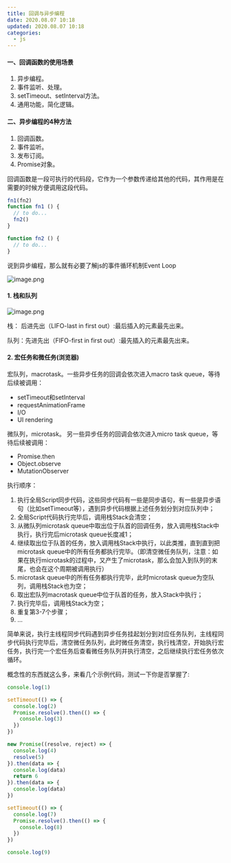 ```yaml
---
title: 回调与异步编程
date: 2020.08.07 10:18
updated: 2020.08.07 10:18
categories: 
  - js
---
```


#### 一、回调函数的使用场景

1. 异步编程。
2. 事件监听、处理。
3. setTimeout、setInterval方法。
4. 通用功能，简化逻辑。
<!-- more -->
#### 二、异步编程的4种方法

1. 回调函数。
2. 事件监听。
3. 发布订阅。
4. Promise对象。



回调函数是一段可执行的代码段，它作为一个参数传递给其他的代码，其作用是在需要的时候方便调用这段代码。

```javascript
fn1(fn2)
function fn1 () {
  // to do...
  fn2()
}

function fn2 () {
  // to do...
}
```



说到异步编程，那么就有必要了解js的事件循环机制Event Loop

![image.png](https://yahuiimg.oss-cn-hangzhou.aliyuncs.com/202201171427632.png)

#### 1. 栈和队列

![image.png](https://yahuiimg.oss-cn-hangzhou.aliyuncs.com/202201171427417.png)

栈：    后进先出（LIFO-last in first out）:最后插入的元素最先出来。

队列：先进先出（FIFO-first in first out）:最先插入的元素最先出来。

#### 2. 宏任务和微任务(浏览器)

宏队列，macrotask。一些异步任务的回调会依次进入macro task queue，等待后续被调用：

- setTimeout和setInterval
- requestAnimationFrame
- I/O
- UI rendering

微队列，microtask。 另一些异步任务的回调会依次进入micro task queue，等待后续被调用：

- Promise.then
- Object.observe
- MutationObserver

执行顺序：

1. 执行全局Script同步代码，这些同步代码有一些是同步语句，有一些是异步语句（比如setTimeout等），遇到异步代码根据上述任务划分到对应队列中；
2. 全局Script代码执行完毕后，调用栈Stack会清空；
3. 从微队列microtask queue中取出位于队首的回调任务，放入调用栈Stack中执行，执行完后microtask queue长度减1；
4. 继续取出位于队首的任务，放入调用栈Stack中执行，以此类推，直到直到把microtask queue中的所有任务都执行完毕。（即清空微任务队列，注意：如果在执行microtask的过程中，又产生了microtask，那么会加入到队列的末尾，也会在这个周期被调用执行）
5. microtask queue中的所有任务都执行完毕，此时microtask queue为空队列，调用栈Stack也为空；
6. 取出宏队列macrotask queue中位于队首的任务，放入Stack中执行；
7. 执行完毕后，调用栈Stack为空；
8. 重复第3-7个步骤；
9. ...

简单来说，执行主线程同步代码遇到异步任务挂起划分到对应任务队列，主线程同步代码执行完毕后，清空微任务队列，此时微任务清空，执行栈清空，开始执行宏任务，执行完一个宏任务后查看微任务队列并执行清空，之后继续执行宏任务依次循环。

概念性的东西就这么多，来看几个示例代码，测试一下你是否掌握了:

```javascript
console.log(1)

setTimeout(() => {
  console.log(2)
  Promise.resolve().then(() => {
    console.log(3)
  })
})

new Promise((resolve, reject) => {
  console.log(4)
  resolve(5)
}).then(data => {
  console.log(data)
  return 6
}).then(data => {
  console.log(data)
})

setTimeout(() => {
  console.log(7)
  Promise.resolve().then(() => {
    console.log(8)
  })
})

console.log(9)
```

